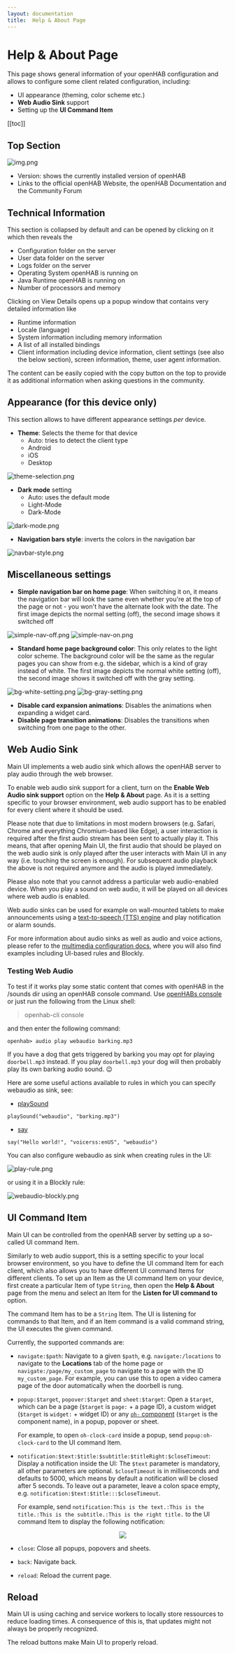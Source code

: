 ```yaml
---
layout: documentation
title:  Help & About Page
---
```


# Help & About Page

<!-- START MAINUI SIDEBAR DOC - DO NOT REMOVE -->
This page shows general information of your openHAB configuration and allows to configure some client related configuration, including:

- UI appearance (theming, color scheme etc.)
- **Web Audio Sink** support
- Setting up the **UI Command Item**

<!-- END MAINUI SIDEBAR DOC - DO NOT REMOVE -->

[[toc]]

## Top Section

![img.png](images/about-top-section.png)

- Version: shows the currently installed version of openHAB
- Links to the official openHAB Website, the openHAB Documentation and the Community Forum

## Technical Information

This section is collapsed by default and can be opened by clicking on it which then reveals the

- Configuration folder on the server
- User data folder on the server
- Logs folder on the server
- Operating System openHAB is running on
- Java Runtime openHAB is running on
- Number of processors and memory

Clicking on View Details opens up a popup window that contains very detailed information like

- Runtime information
- Locale (language)
- System information including memory information
- A list of all installed bindings
- Client information including device information, client settings (see also the below section), screen information, theme, user agent information.

The content can be easily copied with the copy button on the top to provide it as additional information when asking questions in the community.

## Appearance (for this device only)

This section allows to have different appearance settings _per_ device.

- **Theme**: Selects the theme for that device
  - Auto: tries to detect the client type
  - Android
  - iOS
  - Desktop

![theme-selection.png](images/theme-selection.png)

- **Dark mode** setting
  - Auto: uses the default mode
  - Light-Mode
  - Dark-Mode

![dark-mode.png](images/dark-mode.png)

- **Navigation bars style**: inverts the colors in the navigation bar

![navbar-style.png](images/navbar-style.png)

## Miscellaneous settings

- **Simple navigation bar on home page**: When switching it on, it means the navigation bar will look the same even whether you're at the top of the page or not - you won't have the alternate look with the date.
The first image depicts the normal setting (off), the second image shows it switched off

![simple-nav-off.png](images/simple-nav-off.png) ![simple-nav-on.png](images/simple-nav-on.png)

- **Standard home page background color**: This only relates to the light color scheme.
The background color will be the same as the regular pages you can show from e.g. the sidebar, which is a kind of gray instead of white.
The first image depicts the normal white setting (off), the second image shows it switched off with the gray setting.

![bg-white-setting.png](images/bg-white-setting.png) ![bg-gray-setting.png](images/bg-gray-setting.png)

- **Disable card expansion animations**: Disables the animations when expanding a widget card.
- **Disable page transition animations**: Disables the transitions when switching from one page to the other.

## Web Audio Sink

Main UI implements a web audio sink which allows the openHAB server to play audio through the web browser.

To enable web audio sink support for a client, turn on the **Enable Web Audio sink support** option on the **Help & About** page.
As it is a setting specific to your browser environment, web audio support has to be enabled for every client where it should be used.

Please note that due to limitations in most modern browsers (e.g. Safari, Chrome and everything Chromium-based like Edge), a user interaction is required after the first audio stream has been sent to actually play it.
This means, that after opening Main UI, the first audio that should be played on the web audio sink is only played after the user interacts with Main UI in any way (i.e. touching the screen is enough).
For subsequent audio playback the above is not required anymore and the audio is played immediately.

Please also note that you cannot address a particular web audio-enabled device.
When you play a sound on web audio, it will be played on all devices where web audio is enabled.

Web audio sinks can be used for example on wall-mounted tablets to make announcements using a [text-to-speech (TTS) engine]({{base}}/configuration/multimedia.html#text-to-speech) and play notification or alarm sounds.

For more information about audio sinks as well as audio and voice actions, please refer to the [multimedia configuration docs]({{base}}/configuration/multimedia.html), where you will also find examples including UI-based rules and Blockly.

### Testing Web Audio

To test if it works play some static content that comes with openHAB in the /sounds dir using an openHAB console command.
Use [openHABs console]({{base}}/administration/console.html#using-the-console) or just run the following from the Linux shell:

> openhab-cli console

and then enter the following command:

```text
openhab> audio play webaudio barking.mp3
```

If you have a dog that gets triggered by barking you may opt for playing `doorbell.mp3` instead.
If you play `doorbell.mp3` your dog will then probably play its own barking audio sound. 😉

Here are some useful actions available to rules in which you can specify webaudio as sink, see:

- [playSound]({{base}}/configuration/multimedia.html#actions-2)

```text
playSound("webaudio", "barking.mp3")
```

- [say]({{base}}/configuration/multimedia.html#actions-3)

```text
say("Hello world!", "voicerss:enUS", "webaudio")
```

You can also configure webaudio as sink when creating rules in the UI:

![play-rule.png](images/play-rule.png)

or using it in a Blockly rule:

![webaudio-blockly.png](images/webaudio-blockly.png)

## UI Command Item

Main UI can be controlled from the openHAB server by setting up a so-called UI command Item.

Similarly to web audio support, this is a setting specific to your local browser environment, so you have to define the UI command Item for each client, which also allows you to have different UI command Items for different clients.
To set up an Item as the UI command Item on your device, first create a particular Item of type `String`, then open the **Help & About** page from the menu and select an Item for the **Listen for UI command to** option.

The command Item has to be a `String` Item.
The UI is listening for commands to that Item, and if an Item command is a valid command string, the UI executes the given command.

Currently, the supported commands are:

- `navigate:$path`:
  Navigate to a given `$path`, e.g. `navigate:/locations` to navigate to the **Locations** tab of the home page or `navigate:/page/my_custom_page` to navigate to a page with the ID `my_custom_page`.
  For example, you can use this to open a video camera page of the door automatically when the doorbell is rung.
- `popup:$target`, `popover:$target` and `sheet:$target`:
  Open a `$target`, which can be a page (`$target` is `page:` + a page ID), a custom widget (`$target` is `widget:` + widget ID) or any [`oh-` component]({{base}}/ui/components/) (`$target` is the component name), in a popup, popover or sheet.

  For example, to open `oh-clock-card` inside a popup, send `popup:oh-clock-card` to the UI command Item.
- `notification:$text:$title:$subtitle:$titleRight:$closeTimeout`:
  Display a notification inside the UI:
  The `$text` parameter is mandatory, all other parameters are optional.
  `$closeTimeout` is in milliseconds and defaults to 5000, which means by default a notification will be closed after 5 seconds.
  To leave out a parameter, leave a colon space empty, e.g. `notification:$text:$title:::$closeTimeout`.

  For example, send `notification:This is the text.:This is the title.:This is the subtitle.:This is the right title.` to the UI command Item to display the following notification:
  <p align="center"><img style="max-width: 40%;" src="images/notification.png"/></p>
- `close`:
  Close all popups, popovers and sheets.
- `back`:
  Navigate back.
- `reload`:
  Reload the current page.

## Reload

Main UI is using caching and service workers to locally store ressources to reduce loading times.
A consequence of this is, that updates might not always be properly recognized.

The reload buttons make Main UI to properly reload.
